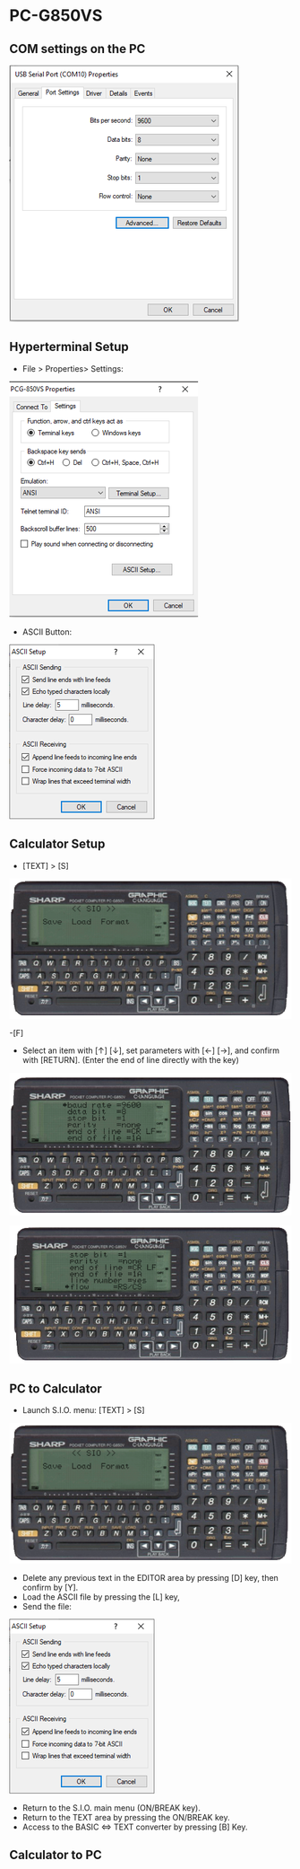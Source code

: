 # PC-G850VS

## COM settings on the PC

![port_settings](port_settings.PNG)

## Hyperterminal Setup

- File > Properties> Settings:

![hyperterminal1](hyperterminal1.png)

- ASCII Button:

![hyperterminal2](hyperterminal2.PNG)

## Calculator Setup

- [TEXT] > [S]

![850_settings3](850_settings3.PNG)

-[F]

- Select an item with [↑] [↓], set parameters with [←] [→], and confirm with [RETURN]. (Enter the end of line directly with the key)

![850_settings](850_settings.PNG)
 
![850_settings2](850_settings2.PNG)


## PC to Calculator

- Launch S.I.O. menu: [TEXT] > [S]

![850_settings3](850_settings3.PNG)

- Delete any previous text in the EDITOR area by pressing [D] key, then confirm by [Y].
- Load the ASCII file by pressing the [L] key,
- Send the file:

![hyperterminal2](hyperterminal2.PNG)

- Return to the S.I.O. main menu (ON/BREAK key).
- Return to the TEXT area by pressing the ON/BREAK key.
- Access to the BASIC <=> TEXT converter by pressing [B] Key.

## Calculator to PC


